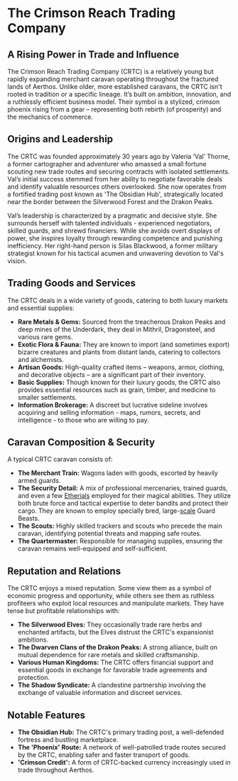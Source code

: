 # The Crimson Reach Trading Company

## A Rising Power in Trade and Influence

The Crimson Reach Trading Company (CRTC) is a relatively young but rapidly expanding merchant caravan operating throughout the fractured lands of Aerthos. Unlike older, more established caravans, the CRTC isn't rooted in tradition or a specific lineage. It’s built on ambition, innovation, and a ruthlessly efficient business model. Their symbol is a stylized, crimson phoenix rising from a gear – representing both rebirth (of prosperity) and the mechanics of commerce.

## Origins and Leadership

The CRTC was founded approximately 30 years ago by Valeria ‘Val’ Thorne, a former cartographer and adventurer who amassed a small fortune scouting new trade routes and securing contracts with isolated settlements.  Val’s initial success stemmed from her ability to negotiate favorable deals and identify valuable resources others overlooked. She now operates from a fortified trading post known as 'The Obsidian Hub', strategically located near the border between the Silverwood Forest and the Drakon Peaks.

Val’s leadership is characterized by a pragmatic and decisive style. She surrounds herself with talented individuals - experienced negotiators, skilled guards, and shrewd financiers. While she avoids overt displays of power, she inspires loyalty through rewarding competence and punishing inefficiency.  Her right-hand person is Silas Blackwood, a former military strategist known for his tactical acumen and unwavering devotion to Val's vision.

## Trading Goods and Services

The CRTC deals in a wide variety of goods, catering to both luxury markets and essential supplies:

*   **Rare Metals & Gems:** Sourced from the treacherous Drakon Peaks and deep mines of the Underdark, they deal in Mithril, Dragonsteel, and various rare gems.
*   **Exotic Flora & Fauna:** They are known to import (and sometimes export) bizarre creatures and plants from distant lands, catering to collectors and alchemists.
*   **Artisan Goods:** High-quality crafted items – weapons, armor, clothing, and decorative objects – are a significant part of their inventory.
*   **Basic Supplies:** Though known for their luxury goods, the CRTC also provides essential resources such as grain, timber, and medicine to smaller settlements.
*   **Information Brokerage:**  A discreet but lucrative sideline involves acquiring and selling information - maps, rumors, secrets, and intelligence - to those who are willing to pay.

## Caravan Composition & Security

A typical CRTC caravan consists of:

*   **The Merchant Train:** Wagons laden with goods, escorted by heavily armed guards.
*   **The Security Detail:** A mix of professional mercenaries, trained guards, and even a few [Etherials](/being/species/etherial.md) employed for their magical abilities. They utilize both brute force and tactical expertise to deter bandits and protect their cargo.  They are known to employ specially bred, large-[scale](/geography/landmark/scale.md) Guard Beasts. 
*   **The Scouts:**  Highly skilled trackers and scouts who precede the main caravan, identifying potential threats and mapping safe routes.
*   **The Quartermaster:** Responsible for managing supplies, ensuring the caravan remains well-equipped and self-sufficient.

## Reputation and Relations

The CRTC enjoys a mixed reputation. Some view them as a symbol of economic progress and opportunity, while others see them as ruthless profiteers who exploit local resources and manipulate markets. They have tense but profitable relationships with:

*   **The Silverwood Elves:** They occasionally trade rare herbs and enchanted artifacts, but the Elves distrust the CRTC's expansionist ambitions.
*   **The Dwarven Clans of the Drakon Peaks:** A strong alliance, built on mutual dependence for rare metals and skilled craftsmanship.
*   **Various Human Kingdoms:**  The CRTC offers financial support and essential goods in exchange for favorable trade agreements and protection.
*   **The Shadow Syndicate:**  A clandestine partnership involving the exchange of valuable information and discreet services.

## Notable Features

*   **The Obsidian Hub:** The CRTC's primary trading post, a well-defended fortress and bustling marketplace.
*   **The 'Phoenix' Route:** A network of well-patrolled trade routes secured by the CRTC, enabling safer and faster transport of goods.
*   **'Crimson Credit':**  A form of CRTC-backed currency increasingly used in trade throughout Aerthos.
